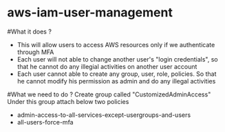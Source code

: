 # aws-iam-user-management

#What it does ?
- This will allow users to access AWS resources only if we authenticate through MFA
- Each user will not able to change another user's "login credentials", so that he cannot do any illegial activities on another user account
- Each user cannot able to create any group, user, role, policies. So that he cannot modify his permission as admin and do any illegal activities

#What we need to do ?
Create group called "CustomizedAdminAccess"
Under this group attach below two policies
- admin-access-to-all-services-except-usergroups-and-users
- all-users-force-mfa
